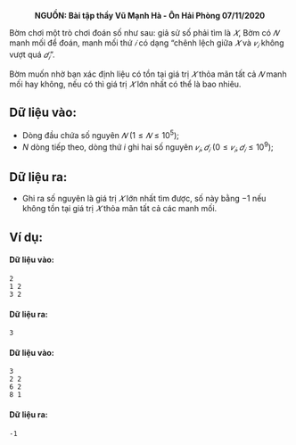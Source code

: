 **<center>NGUỒN: Bài tập thầy Vũ Mạnh Hà - Ôn Hải Phòng 07/11/2020</center>**

Bờm chơi một trò chơi đoán số như sau: giả sử số phải tìm là $𝑋$, Bờm có $𝑁$ manh mối để đoán, manh mối thứ $𝑖$ có dạng “chênh lệch giữa $𝑋$ và $𝑣_𝑖$ không vượt quá $𝑑_𝑖$”.

Bờm muốn nhờ bạn xác định liệu có tồn tại giá trị $𝑋$ thỏa mãn tất cả $𝑁$ manh mối hay không, nếu có thì giá trị $𝑋$ lớn nhất có thể là bao nhiêu.

## Dữ liệu vào:
- Dòng đầu chứa số nguyên $𝑁\ (1 ≤ 𝑁 ≤ 10^5)$; 
- $N$ dòng tiếp theo, dòng thứ $i$ ghi hai số nguyên $𝑣_𝑖, 𝑑_𝑖\ (0 ≤ 𝑣_𝑖, 𝑑_𝑖 ≤ 10^9)$;

## Dữ liệu ra:
- Ghi ra số nguyên là giá trị $𝑋$ lớn nhất tìm được, số này bằng $−1$ nếu không tồn tại giá trị $𝑋$ thỏa mãn tất cả các manh mối.

## Ví dụ:
#### Dữ liệu vào:
```
2
1 2
3 2
```

#### Dữ liệu ra:
```
3
```

#### Dữ liệu vào:
```
3
2 2
6 2
8 1
```

#### Dữ liệu ra:
```
-1
```